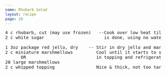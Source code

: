 ```yaml
---
name: Rhubarb Salad
layout: recipe
page: 28
---
```


<pre>
4 c rhubarb, cut (may use frozen)   --Cook over low heat til rhubarb
2 c white sugar                       is done, using no water.

1 3oz package red jello, dry    -- Stir in dry jello and marshmellows
2 c miniature marshmellows         Cool until it starts to set, stir
      OR                           in topping and refrigerate.
20 large marshmellows
2 c whipped topping                Nice & thick, not too tart.
</pre>
